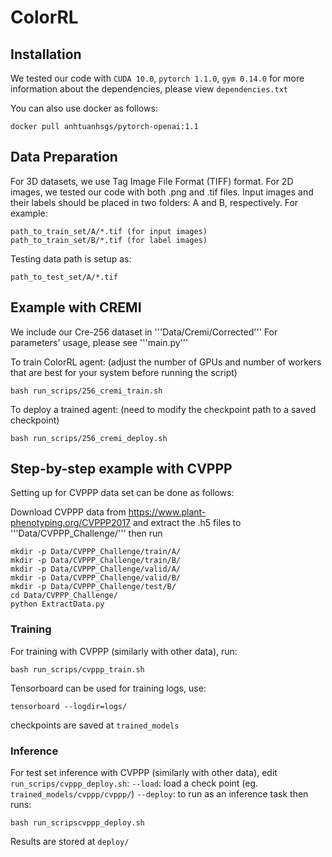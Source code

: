 # ColorRL

## Installation
We tested our code with ```CUDA 10.0```, ```pytorch 1.1.0```, ```gym 0.14.0```
for more information about the dependencies, please view ```dependencies.txt```

You can also use docker as follows:
```
docker pull anhtuanhsgs/pytorch-openai:1.1
```

## Data Preparation
For 3D datasets, we use Tag Image File Format (TIFF) format. For 2D images, we tested our code with both .png and .tif files.
Input images and their labels should be placed in two folders: A and B, respectively. For example:
```
path_to_train_set/A/*.tif (for input images)
path_to_train_set/B/*.tif (for label images)
```
Testing data path is setup as:
```
path_to_test_set/A/*.tif
```
## Example with CREMI
We include our Cre-256 dataset in '''Data/Cremi/Corrected'''
For parameters' usage, please see '''main.py'''

To train ColorRL agent: (adjust the number of GPUs and number of workers that are best for your system before running the script)
```
bash run_scrips/256_cremi_train.sh
```
To deploy a trained agent: (need to modify the checkpoint path to a saved checkpoint)
```
bash run_scrips/256_cremi_deploy.sh
```

## Step-by-step example with CVPPP
Setting up for CVPPP data set can be done as follows:

Download CVPPP data from <https://www.plant-phenotyping.org/CVPPP2017>
and extract the .h5 files to '''Data/CVPPP_Challenge/''' then run

```
mkdir -p Data/CVPPP_Challenge/train/A/
mkdir -p Data/CVPPP_Challenge/train/B/
mkdir -p Data/CVPPP_Challenge/valid/A/
mkdir -p Data/CVPPP_Challenge/valid/B/
mkdir -p Data/CVPPP_Challenge/test/B/
cd Data/CVPPP_Challenge/
python ExtractData.py
```

### Training
For training with CVPPP (similarly with other data), run:
```
bash run_scrips/cvppp_train.sh
```

Tensorboard can be used for training logs, use:
```
tensorboard --logdir=logs/
```

checkpoints are saved at ```trained_models```

### Inference
For test set inference with CVPPP (similarly with other data), edit ```run_scrips/cvppp_deploy.sh```:
```--load```: load a check point (eg. ```trained_models/cvppp/cvppp/```)
```--deploy```: to run as an inference task
then runs:
```
bash run_scripscvppp_deploy.sh
```
Results are stored at ```deploy/```